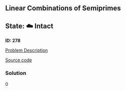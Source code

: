 ## Linear Combinations of Semiprimes

## State: :cloud: **Intact**

**ID: 278**

[Problem Description](https://projecteuler.net/problem=278)

[Source code](main.cpp)

### Solution
0